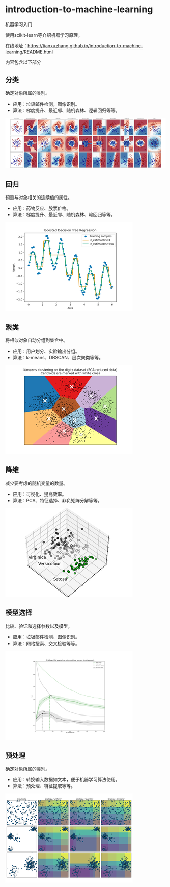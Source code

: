 # introduction-to-machine-learning

机器学习入门

使用scikit-learn等介绍机器学习原理。

在线地址：https://tianxuzhang.github.io/introduction-to-machine-learning/README.html

内容包含以下部分

## 分类

确定对象所属的类别。

* 应用：垃圾邮件检测，图像识别。
* 算法：梯度提升、最近邻、随机森林、逻辑回归等等。

![](./images/ml-task/sphx_glr_plot_classifier_comparison_001_carousel.png)


## 回归

预测与对象相关的连续值的属性。

* 应用：药物反应、股票价格。
* 算法：梯度提升、最近邻、随机森林、岭回归等等。

![](./images/ml-task/sphx_glr_plot_adaboost_regression_thumb.png)


## 聚类

将相似对象自动分组到集合中。

* 应用：用户划分、实验输出分组。
* 算法：k-means、DBSCAN、层次聚类等等。

![](./images/ml-task/sphx_glr_plot_kmeans_digits_thumb.png)



## 降维

减少要考虑的随机变量的数量。

* 应用：可视化、提高效率。
* 算法：PCA、特征选择、非负矩阵分解等等。


![](./images/ml-task/sphx_glr_plot_pca_iris_thumb.png)



## 模型选择

比较、验证和选择参数以及模型。

* 应用：垃圾邮件检测，图像识别。
* 算法：网格搜索、交叉检验等等。

![](./images/ml-task/sphx_glr_plot_multi_metric_evaluation_thumb.png)



## 预处理

确定对象所属的类别。

* 应用：转换输入数据如文本，便于机器学习算法使用。
* 算法：预处理、特征提取等等。

![](./images/ml-task/sphx_glr_plot_discretization_strategies_thumb.png)

